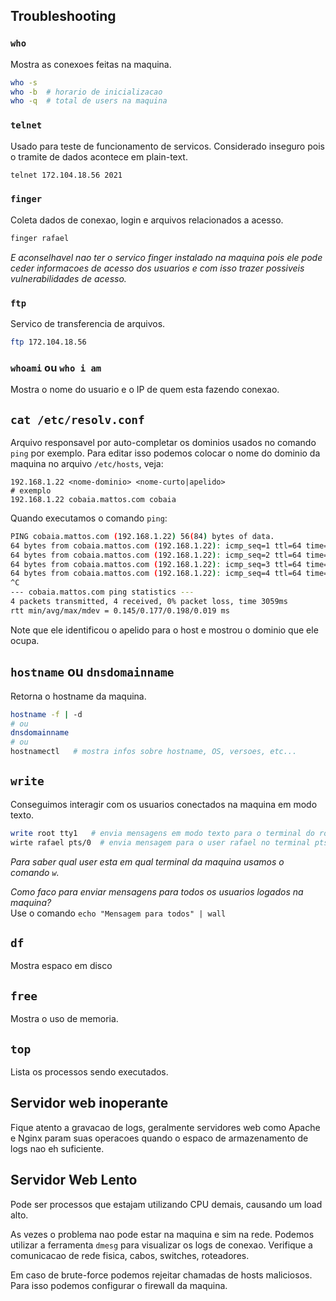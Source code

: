 ## Troubleshooting

### `who`  
Mostra as conexoes feitas na maquina.  
```sh
who -s 
who -b  # horario de inicializacao
who -q  # total de users na maquina
```

### `telnet`
Usado para teste de funcionamento de servicos. Considerado inseguro pois o tramite de dados acontece em plain-text.  
```sh
telnet 172.104.18.56 2021
```
  
### `finger`
Coleta dados de conexao, login e arquivos relacionados a acesso.  
```sh
finger rafael
```  
_E aconselhavel nao ter o servico finger instalado na maquina pois ele pode ceder informacoes de acesso dos usuarios e com isso trazer possiveis vulnerabilidades de acesso._  

### `ftp`
Servico de transferencia de arquivos.  
```sh
ftp 172.104.18.56
```  
  
### `whoami` ou `who i am`
Mostra o nome do usuario e o IP de quem esta fazendo conexao.  
  
## `cat /etc/resolv.conf`
Arquivo responsavel por auto-completar os dominios usados no comando `ping` por exemplo. Para editar isso podemos colocar o nome do dominio da maquina no arquivo `/etc/hosts`, veja:  
```vim
192.168.1.22 <nome-dominio> <nome-curto|apelido>
# exemplo
192.168.1.22 cobaia.mattos.com cobaia
```  
Quando executamos o comando `ping`:  
```sh
PING cobaia.mattos.com (192.168.1.22) 56(84) bytes of data.
64 bytes from cobaia.mattos.com (192.168.1.22): icmp_seq=1 ttl=64 time=0.145 ms
64 bytes from cobaia.mattos.com (192.168.1.22): icmp_seq=2 ttl=64 time=0.198 ms
64 bytes from cobaia.mattos.com (192.168.1.22): icmp_seq=3 ttl=64 time=0.187 ms
64 bytes from cobaia.mattos.com (192.168.1.22): icmp_seq=4 ttl=64 time=0.178 ms
^C
--- cobaia.mattos.com ping statistics ---
4 packets transmitted, 4 received, 0% packet loss, time 3059ms
rtt min/avg/max/mdev = 0.145/0.177/0.198/0.019 ms
```  
Note que ele identificou o apelido para o host e mostrou o dominio que ele ocupa.  
  
## `hostname` ou `dnsdomainname`
Retorna o hostname da maquina.  
```sh
hostname -f | -d
# ou
dnsdomainname
# ou
hostnamectl   # mostra infos sobre hostname, OS, versoes, etc...
```
  
## `write`
Conseguimos interagir com os usuarios conectados na maquina em modo texto.  
```sh
write root tty1   # envia mensagens em modo texto para o terminal do root
wirte rafael pts/0  # envia mensagem para o user rafael no terminal pts/0
```  
_Para saber qual user esta em qual terminal da maquina usamos o comando `w`._  
  
*Como faco para enviar mensagens para todos os usuarios logados na maquina?*  
Use o comando `echo "Mensagem para todos" | wall`

## `df`
Mostra espaco em disco
  
## `free`
Mostra o uso de memoria.
  
## `top`
Lista os processos sendo executados.  
  
## Servidor web inoperante
Fique atento a gravacao de logs, geralmente servidores web como Apache e Nginx param suas operacoes quando o espaco de armazenamento de logs nao eh suficiente.  

## Servidor Web Lento
Pode ser processos que estajam utilizando CPU demais, causando um load alto.  
  
As vezes o problema nao pode estar na maquina e sim na rede. Podemos utilizar a ferramenta `dmesg` para visualizar os logs de conexao. Verifique a comunicacao de rede fisica, cabos, switches, roteadores.  
  
Em caso de brute-force podemos rejeitar chamadas de hosts maliciosos. Para isso podemos configurar o firewall da maquina.  
